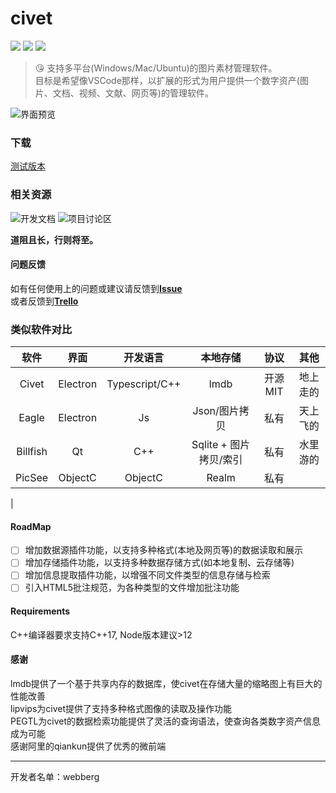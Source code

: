 # civet


![](https://github.com/webbery/civet/workflows/win-build/badge.svg)
![](https://github.com/webbery/civet/workflows/mac-build/badge.svg)
![](https://github.com/webbery/civet/workflows/linux-build/badge.svg)
> :kissing_heart: 支持多平台(Windows/Mac/Ubuntu)的图片素材管理软件。  
目标是希望像VSCode那样，以扩展的形式为用户提供一个数字资产(图片、文档、视频、文献、网页等)的管理软件。

![界面预览](https://raw.githubusercontent.com/webbery/civet/master/show.JPG)

### 下载

[测试版本](https://github.com/webbery/civet/releases)

### 相关资源

![开发文档](https://webbery.gitbook.io/civet/)
![项目讨论区](https://www.yuque.com/g/webberg/dacstu/docs)  

**道阻且长，行则将至。**

#### 问题反馈

如有任何使用上的问题或建议请反馈到[**Issue**](https://github.com/webbery/civet/issues)  
或者反馈到[**Trello**](https://trello.com/b/M4hmAF2h/civet)

### 类似软件对比
|  软件   | 界面 | 开发语言  | 本地存储  | 协议 | 其他
| :----: | :----: | :----:  |  :----: | :----: | :----: |
| Civet  | Electron | Typescript/C++ | lmdb | 开源MIT | 地上走的
| Eagle  | Electron | Js | Json/图片拷贝 | 私有 | 天上飞的
| Billfish  | Qt | C++ | Sqlite + 图片拷贝/索引 | 私有 | 水里游的
| PicSee  | ObjectC | ObjectC | Realm | 私有 | 
|

#### RoadMap
+ [ ] 增加数据源插件功能，以支持多种格式(本地及网页等)的数据读取和展示
+ [ ] 增加存储插件功能，以支持多种数据存储方式(如本地复制、云存储等)
+ [ ] 增加信息提取插件功能，以增强不同文件类型的信息存储与检索
+ [ ] 引入HTML5批注规范，为各种类型的文件增加批注功能

#### Requirements
C++编译器要求支持C++17, Node版本建议>12  

#### 感谢  
lmdb提供了一个基于共享内存的数据库，使civet在存储大量的缩略图上有巨大的性能改善  
lipvips为civet提供了支持多种格式图像的读取及操作功能  
PEGTL为civet的数据检索功能提供了灵活的查询语法，使查询各类数字资产信息成为可能  
感谢阿里的qiankun提供了优秀的微前端  

---

开发者名单：webberg
